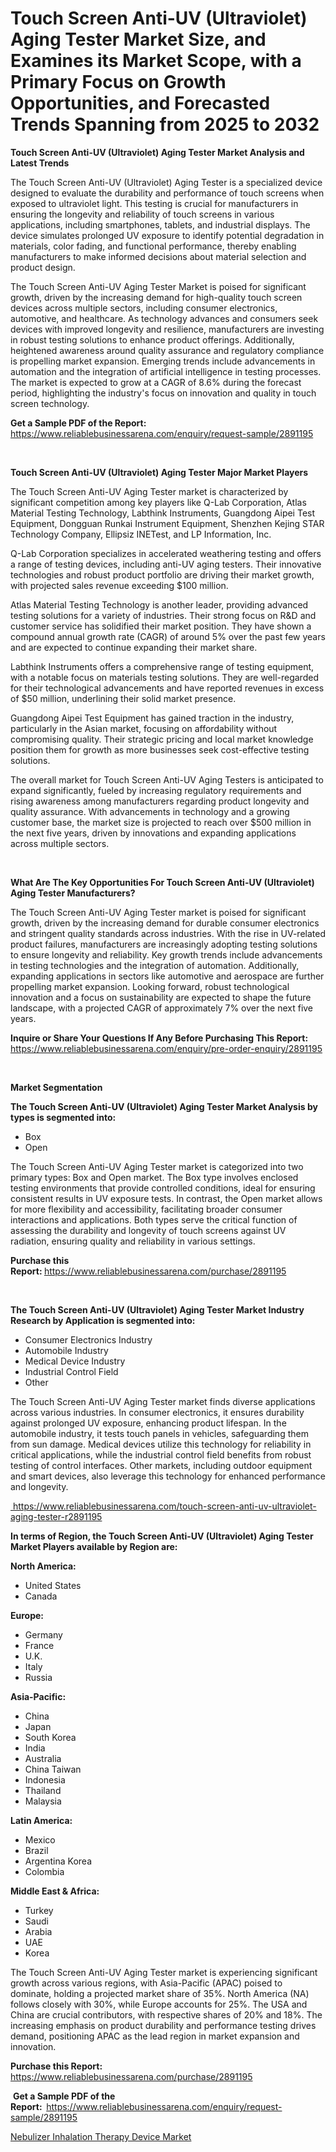 <p><h1>Touch Screen Anti-UV (Ultraviolet) Aging Tester Market Size, and Examines its Market Scope, with a Primary Focus on Growth Opportunities, and Forecasted Trends Spanning from 2025 to 2032</h1></p><p><strong>Touch Screen Anti-UV (Ultraviolet) Aging Tester Market Analysis and Latest Trends</strong></p>
<p><p>The Touch Screen Anti-UV (Ultraviolet) Aging Tester is a specialized device designed to evaluate the durability and performance of touch screens when exposed to ultraviolet light. This testing is crucial for manufacturers in ensuring the longevity and reliability of touch screens in various applications, including smartphones, tablets, and industrial displays. The device simulates prolonged UV exposure to identify potential degradation in materials, color fading, and functional performance, thereby enabling manufacturers to make informed decisions about material selection and product design.</p><p>The Touch Screen Anti-UV Aging Tester Market is poised for significant growth, driven by the increasing demand for high-quality touch screen devices across multiple sectors, including consumer electronics, automotive, and healthcare. As technology advances and consumers seek devices with improved longevity and resilience, manufacturers are investing in robust testing solutions to enhance product offerings. Additionally, heightened awareness around quality assurance and regulatory compliance is propelling market expansion. Emerging trends include advancements in automation and the integration of artificial intelligence in testing processes. The market is expected to grow at a CAGR of 8.6% during the forecast period, highlighting the industry's focus on innovation and quality in touch screen technology.</p></p>
<p><strong>Get a Sample PDF of the Report:&nbsp;</strong> <a href="https://www.reliablebusinessarena.com/enquiry/request-sample/2891195?utm_campaign=3286&utm_medium=2&utm_source=Github&utm_content=ia&utm_term=14032025&utm_id=touch-screen-anti-uv-ultraviolet-aging-tester">https://www.reliablebusinessarena.com/enquiry/request-sample/2891195</a></p>
<p>&nbsp;</p>
<p><strong>Touch Screen Anti-UV (Ultraviolet) Aging Tester Major Market Players</strong></p>
<p><p>The Touch Screen Anti-UV Aging Tester market is characterized by significant competition among key players like Q-Lab Corporation, Atlas Material Testing Technology, Labthink Instruments, Guangdong Aipei Test Equipment, Dongguan Runkai Instrument Equipment, Shenzhen Kejing STAR Technology Company, Ellipsiz INETest, and LP Information, Inc. </p><p>Q-Lab Corporation specializes in accelerated weathering testing and offers a range of testing devices, including anti-UV aging testers. Their innovative technologies and robust product portfolio are driving their market growth, with projected sales revenue exceeding $100 million.</p><p>Atlas Material Testing Technology is another leader, providing advanced testing solutions for a variety of industries. Their strong focus on R&D and customer service has solidified their market position. They have shown a compound annual growth rate (CAGR) of around 5% over the past few years and are expected to continue expanding their market share.</p><p>Labthink Instruments offers a comprehensive range of testing equipment, with a notable focus on materials testing solutions. They are well-regarded for their technological advancements and have reported revenues in excess of $50 million, underlining their solid market presence.</p><p>Guangdong Aipei Test Equipment has gained traction in the industry, particularly in the Asian market, focusing on affordability without compromising quality. Their strategic pricing and local market knowledge position them for growth as more businesses seek cost-effective testing solutions.</p><p>The overall market for Touch Screen Anti-UV Aging Testers is anticipated to expand significantly, fueled by increasing regulatory requirements and rising awareness among manufacturers regarding product longevity and quality assurance. With advancements in technology and a growing customer base, the market size is projected to reach over $500 million in the next five years, driven by innovations and expanding applications across multiple sectors.</p></p>
<p>&nbsp;</p>
<p><strong>What Are The Key Opportunities For Touch Screen Anti-UV (Ultraviolet) Aging Tester Manufacturers?</strong></p>
<p><p>The Touch Screen Anti-UV Aging Tester market is poised for significant growth, driven by the increasing demand for durable consumer electronics and stringent quality standards across industries. With the rise in UV-related product failures, manufacturers are increasingly adopting testing solutions to ensure longevity and reliability. Key growth trends include advancements in testing technologies and the integration of automation. Additionally, expanding applications in sectors like automotive and aerospace are further propelling market expansion. Looking forward, robust technological innovation and a focus on sustainability are expected to shape the future landscape, with a projected CAGR of approximately 7% over the next five years.</p></p>
<p><strong>Inquire or Share Your Questions If Any Before Purchasing This Report:</strong> <a href="https://www.reliablebusinessarena.com/enquiry/pre-order-enquiry/2891195?utm_campaign=3286&utm_medium=2&utm_source=Github&utm_content=ia&utm_term=14032025&utm_id=touch-screen-anti-uv-ultraviolet-aging-tester">https://www.reliablebusinessarena.com/enquiry/pre-order-enquiry/2891195</a></p>
<p>&nbsp;</p>
<p><strong>Market Segmentation</strong></p>
<p><strong>The Touch Screen Anti-UV (Ultraviolet) Aging Tester Market Analysis by types is segmented into:</strong></p>
<p><ul><li>Box</li><li>Open</li></ul></p>
<p><p>The Touch Screen Anti-UV Aging Tester market is categorized into two primary types: Box and Open market. The Box type involves enclosed testing environments that provide controlled conditions, ideal for ensuring consistent results in UV exposure tests. In contrast, the Open market allows for more flexibility and accessibility, facilitating broader consumer interactions and applications. Both types serve the critical function of assessing the durability and longevity of touch screens against UV radiation, ensuring quality and reliability in various settings.</p></p>
<p><strong>Purchase this Report:&nbsp;</strong><a href="https://www.reliablebusinessarena.com/purchase/2891195?utm_campaign=3286&utm_medium=2&utm_source=Github&utm_content=ia&utm_term=14032025&utm_id=touch-screen-anti-uv-ultraviolet-aging-tester">https://www.reliablebusinessarena.com/purchase/2891195</a></p>
<p>&nbsp;</p>
<p><strong>The Touch Screen Anti-UV (Ultraviolet) Aging Tester Market Industry Research by Application is segmented into:</strong></p>
<p><ul><li>Consumer Electronics Industry</li><li>Automobile Industry</li><li>Medical Device Industry</li><li>Industrial Control Field</li><li>Other</li></ul></p>
<p><p>The Touch Screen Anti-UV Aging Tester market finds diverse applications across various industries. In consumer electronics, it ensures durability against prolonged UV exposure, enhancing product lifespan. In the automobile industry, it tests touch panels in vehicles, safeguarding them from sun damage. Medical devices utilize this technology for reliability in critical applications, while the industrial control field benefits from robust testing of control interfaces. Other markets, including outdoor equipment and smart devices, also leverage this technology for enhanced performance and longevity.</p></p>
<p><a href="https://www.reliablebusinessarena.com/touch-screen-anti-uv-ultraviolet-aging-tester-r2891195?utm_campaign=3286&utm_medium=2&utm_source=Github&utm_content=ia&utm_term=14032025&utm_id=touch-screen-anti-uv-ultraviolet-aging-tester">&nbsp;https://www.reliablebusinessarena.com/touch-screen-anti-uv-ultraviolet-aging-tester-r2891195</a></p>
<p><strong>In terms of Region, the Touch Screen Anti-UV (Ultraviolet) Aging Tester Market Players available by Region are:</strong></p>
<p>
    <p> <strong> North America: </strong>
        <ul>
            <li>United States</li>
            <li>Canada</li>
        </ul>
        </p> 
    <p> <strong> Europe: </strong>
        <ul>
            <li>Germany</li>
            <li>France</li>
            <li>U.K.</li>
            <li>Italy</li>
            <li>Russia</li>
        </ul>
        </p> 
    <p> <strong> Asia-Pacific: </strong>
        <ul>
            <li>China</li>
            <li>Japan</li>
            <li>South Korea</li>
            <li>India</li>
            <li>Australia</li>
            <li>China Taiwan</li>
            <li>Indonesia</li>
            <li>Thailand</li>
            <li>Malaysia</li>
        </ul>
        </p> 
    <p> <strong> Latin America: </strong>
        <ul>
            <li>Mexico</li>
            <li>Brazil</li>
            <li>Argentina Korea</li>
            <li>Colombia</li>
        </ul>
        </p> 
    <p> <strong> Middle East & Africa: </strong>
        <ul>
            <li>Turkey</li>
            <li>Saudi</li>
            <li>Arabia</li>
            <li>UAE</li>
            <li>Korea</li>
        </ul>
    </p>
    </p>
<p><p>The Touch Screen Anti-UV Aging Tester market is experiencing significant growth across various regions, with Asia-Pacific (APAC) poised to dominate, holding a projected market share of 35%. North America (NA) follows closely with 30%, while Europe accounts for 25%. The USA and China are crucial contributors, with respective shares of 20% and 18%. The increasing emphasis on product durability and performance testing drives demand, positioning APAC as the lead region in market expansion and innovation.</p></p>
<p><strong>Purchase this Report: </strong><a href="https://www.reliablebusinessarena.com/purchase/2891195?utm_campaign=3286&utm_medium=2&utm_source=Github&utm_content=ia&utm_term=14032025&utm_id=touch-screen-anti-uv-ultraviolet-aging-tester">https://www.reliablebusinessarena.com/purchase/2891195</a></p>
<p>&nbsp;<strong>Get a Sample PDF of the Report:&nbsp;&nbsp;</strong><a href="https://www.reliablebusinessarena.com/enquiry/request-sample/2891195?utm_campaign=3286&utm_medium=2&utm_source=Github&utm_content=ia&utm_term=14032025&utm_id=touch-screen-anti-uv-ultraviolet-aging-tester">https://www.reliablebusinessarena.com/enquiry/request-sample/2891195</a></p>
<p><strong></strong></p>
<p><p><a href="https://github.com/gunbybeahmg1/Market-Research-Report-List-1/blob/main/nebulizer-inhalation-therapy-device-market.md?utm_campaign=3286&utm_medium=2&utm_source=Github&utm_content=ia&utm_term=14032025&utm_id=touch-screen-anti-uv-ultraviolet-aging-tester">Nebulizer Inhalation Therapy Device Market</a></p></p>